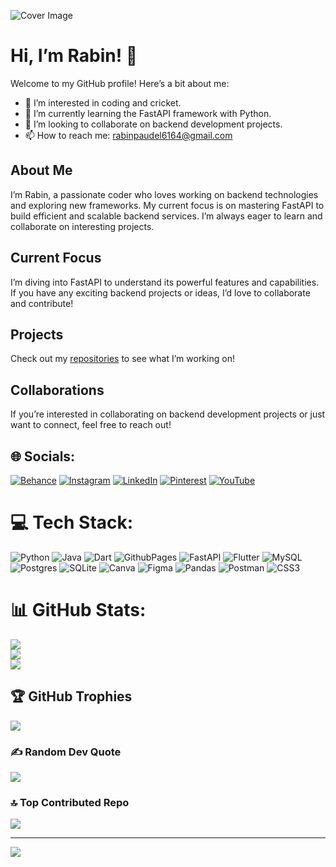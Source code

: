 ![Cover Image](https://github.com/Ri6461/Github_coverpage/blob/main/assests/gv.jpg)

# Hi, I’m Rabin! 👋

Welcome to my GitHub profile! Here’s a bit about me:

- 👀 I’m interested in coding and cricket.
- 🌱 I’m currently learning the FastAPI framework with Python.
- 💞️ I’m looking to collaborate on backend development projects.
- 📫 How to reach me: [rabinpaudel6164@gmail.com](mailto:rabinpaudel6164@gmail.com)


## About Me

I’m Rabin, a passionate coder who loves working on backend technologies and exploring new frameworks. My current focus is on mastering FastAPI to build efficient and scalable backend services. I’m always eager to learn and collaborate on interesting projects.

## Current Focus

I’m diving into FastAPI to understand its powerful features and capabilities. If you have any exciting backend projects or ideas, I’d love to collaborate and contribute!

## Projects

Check out my [repositories](https://github.com/Ri6461?tab=repositories) to see what I’m working on!

## Collaborations

If you’re interested in collaborating on backend development projects or just want to connect, feel free to reach out!



## 🌐 Socials:
[![Behance](https://img.shields.io/badge/Behance-1769ff?logo=behance&logoColor=white)](https://www.behance.net/rabinpaudel2) [![Instagram](https://img.shields.io/badge/Instagram-%23E4405F.svg?logo=Instagram&logoColor=white)](https://www.instagram.com/_its_rabu_/) [![LinkedIn](https://img.shields.io/badge/LinkedIn-%230077B5.svg?logo=linkedin&logoColor=white)](https://www.linkedin.com/in/rabin-paudel-0a1791282/) [![Pinterest](https://img.shields.io/badge/Pinterest-%23E60023.svg?logo=Pinterest&logoColor=white)](https://www.pinterest.com/Krishn6461/) [![YouTube](https://img.shields.io/badge/YouTube-%23FF0000.svg?logo=YouTube&logoColor=white)](https://www.youtube.com/@R.I_6461) 

# 💻 Tech Stack:
![Python](https://img.shields.io/badge/python-3670A0?style=plastic&logo=python&logoColor=ffdd54) ![Java](https://img.shields.io/badge/Java-%23ED8B00.svg?style=plastic&logo=java&logoColor=white) ![Dart](https://img.shields.io/badge/dart-%230175C2.svg?style=plastic&logo=dart&logoColor=white) ![GithubPages](https://img.shields.io/badge/github%20pages-121013?style=plastic&logo=github&logoColor=white) ![FastAPI](https://img.shields.io/badge/FastAPI-005571?style=plastic&logo=fastapi) ![Flutter](https://img.shields.io/badge/Flutter-%2302569B.svg?style=plastic&logo=Flutter&logoColor=white) ![MySQL](https://img.shields.io/badge/mysql-4479A1.svg?style=plastic&logo=mysql&logoColor=white) ![Postgres](https://img.shields.io/badge/postgres-%23316192.svg?style=plastic&logo=postgresql&logoColor=white) ![SQLite](https://img.shields.io/badge/sqlite-%2307405e.svg?style=plastic&logo=sqlite&logoColor=white) ![Canva](https://img.shields.io/badge/Canva-%2300C4CC.svg?style=plastic&logo=Canva&logoColor=white) ![Figma](https://img.shields.io/badge/figma-%23F24E1E.svg?style=plastic&logo=figma&logoColor=white) ![Pandas](https://img.shields.io/badge/pandas-%23150458.svg?style=plastic&logo=pandas&logoColor=white) ![Postman](https://img.shields.io/badge/Postman-FF6C37?style=plastic&logo=postman&logoColor=white) ![CSS3](https://img.shields.io/badge/css3-%231572B6.svg?style=plastic&logo=css3&logoColor=white)
# 📊 GitHub Stats:
![](https://github-readme-stats.vercel.app/api?username=Ri6461&theme=radical&hide_border=false&include_all_commits=true&count_private=false)<br/>
![](https://github-readme-streak-stats.herokuapp.com/?user=Ri6461&theme=radical&hide_border=false)<br/>
![](https://github-readme-stats.vercel.app/api/top-langs/?username=Ri6461&theme=radical&hide_border=false&include_all_commits=true&count_private=false&layout=compact)

## 🏆 GitHub Trophies
![](https://github-profile-trophy.vercel.app/?username=Ri6461&theme=radical&no-frame=false&no-bg=false&margin-w=4)

### ✍️ Random Dev Quote
![](https://quotes-github-readme.vercel.app/api?type=horizontal&theme=radical)

### 🔝 Top Contributed Repo
![](https://github-contributor-stats.vercel.app/api?username=Ri6461&limit=5&theme=radical&combine_all_yearly_contributions=true)

---
[![](https://visitcount.itsvg.in/api?id=Ri6461&icon=0&color=0)](https://visitcount.itsvg.in)

<!-- Proudly created with GPRM ( https://gprm.itsvg.in ) -->
